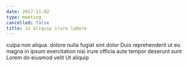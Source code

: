 ```yaml
---
date: 2017-11-02
type: meeting
cancelled: false
title: in aliquip irure labore
---
```

culpa non aliqua. dolore nulla fugiat sint dolor Duis reprehenderit ut eu magna in ipsum exercitation nisi irure officia aute tempor deserunt sunt Lorem do eiusmod velit Ut aliquip